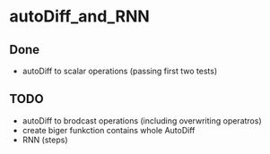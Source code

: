 # autoDiff_and_RNN

## Done
* autoDiff to scalar operations (passing first two tests)

## TODO
* autoDiff to brodcast operations (including overwriting operatros)
* create biger funkction contains whole AutoDiff
* RNN (steps)